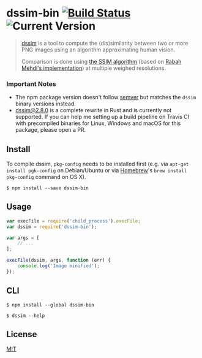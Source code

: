 # dssim-bin [![Build Status](http://img.shields.io/travis/fhemberger/dssim-bin.svg?style=flat)](http://travis-ci.org/fhemberger/dssim-bin) ![Current Version](https://img.shields.io/npm/v/dssim-bin.svg)

> [dssim](https://github.com/pornel/dssim) is a tool to compute the (dis)similarity between two or more PNG images using an algorithm approximating human vision.
>
> Comparison is done using [the SSIM algorithm](https://ece.uwaterloo.ca/~z70wang/research/ssim/) (based on [Rabah Mehdi's implementation](http://mehdi.rabah.free.fr/SSIM/)) at multiple weighed resolutions.

### Important Notes
- The npm package version doesn't follow [semver](http://semver.org/) but matches the `dssim` binary versions instead.
- [dssim@2.8.0](https://github.com/pornel/dssim/releases/tag/2.8.0) is a complete rewrite in Rust and is currently not supported. If you can help me setting up a build pipeline on Travis CI with precompiled binaries for Linux, Windows and macOS for this package, please open a PR.


## Install

To compile dssim, `pkg-config` needs to be installed first (e.g. via `apt-get install pgk-config` on Debian/Ubuntu or via [Homebrew](http://brew.sh/)'s `brew install pkg-config` command on OS X).

```
$ npm install --save dssim-bin
```


## Usage

```js
var execFile = require('child_process').execFile;
var dssim = require('dssim-bin');

var args = [
    // ...
];

execFile(dssim, args, function (err) {
    console.log('Image minified');
});
```


## CLI

```
$ npm install --global dssim-bin
```

```
$ dssim --help
```


## License

[MIT](LICENSE.txt)
